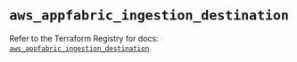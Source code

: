# `aws_appfabric_ingestion_destination`

Refer to the Terraform Registry for docs: [`aws_appfabric_ingestion_destination`](https://registry.terraform.io/providers/hashicorp/aws/6.9.0/docs/resources/appfabric_ingestion_destination).
